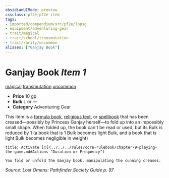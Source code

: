 ```yaml
---
obsidianUIMode: preview
cssclass: pf2e,pf2e-item
tags:
- imported/compendium/src/pf2e/lopsg
- equipment/adventuring-gear
- trait/magical
- trait/school/transmutation
- trait/rarity/uncommon
aliases: ["Ganjay Book"]
---
```

# Ganjay Book *Item 1*  
[magical](magical.md)  [transmutation](transmutation.md)  [uncommon](uncommon.md)  

- **Price** 10 gp
- **Bulk** L or —
- **Category** Adventuring Gear

This item is a [formula book](formula-book-blank.md), [religious text](religious-text.md), or [spellbook](spellbook-blank.md) that has been creased—possibly by Princess Ganjay herself—to fold up into an impossibly small shape. When folded up, the book can't be read or used, but its Bulk is reduced by 1 (a book that is 1 Bulk becomes light Bulk, and a book that is light Bulk becomes negligible in weight)

```ad-embed-ability
title: Activate [⏲](../../../rules/core-rulebook/chapter-9-playing-the-game.md#Actions "Duration or Frequency")

You fold or unfold the Ganjay book, manipulating the cunning creases.
```

*Source: Lost Omens: Pathfinder Society Guide p. 97*
